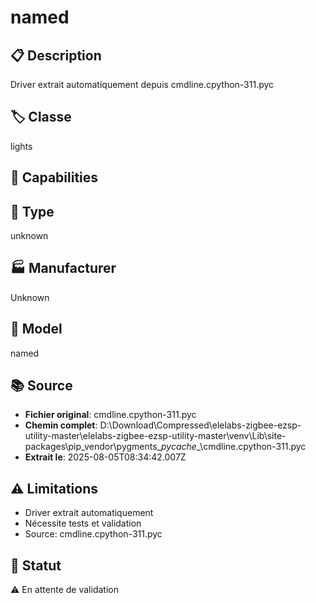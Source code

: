 # named

## 📋 Description
Driver extrait automatiquement depuis cmdline.cpython-311.pyc

## 🏷️ Classe
lights

## 🔧 Capabilities


## 📡 Type
unknown

## 🏭 Manufacturer
Unknown

## 📱 Model
named

## 📚 Source
- **Fichier original**: cmdline.cpython-311.pyc
- **Chemin complet**: D:\Download\Compressed\elelabs-zigbee-ezsp-utility-master\elelabs-zigbee-ezsp-utility-master\venv\Lib\site-packages\pip\_vendor\pygments\__pycache__\cmdline.cpython-311.pyc
- **Extrait le**: 2025-08-05T08:34:42.007Z

## ⚠️ Limitations
- Driver extrait automatiquement
- Nécessite tests et validation
- Source: cmdline.cpython-311.pyc

## 🚀 Statut
⚠️ En attente de validation
